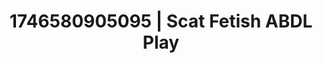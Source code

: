 ---
categories:
- Intimate storytelling
- Intimate reveal
- AI-generated
- Digital dominatrix
- Erotic silhouette
- ASMR
- Story-driven erotica
- Cosplay
image: /assets/images/1746580905095.jpg
layout: post
seo:
  description: Featured content with sensual Scat Fetish, ABDL Play. HD images available.
  keywords: Scat Fetish, ABDL Play
  og_image: /assets/images/1746580905095.jpg
  schema_type: VisualArtwork
tags:
- '#1746580905095'
- Scat Fetish
- ABDL Play
title: 1746580905095 | Scat Fetish ABDL Play
---